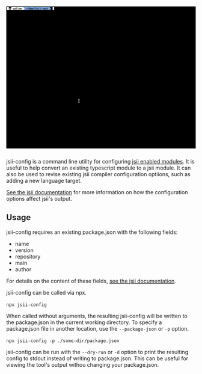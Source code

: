 # ![jsii-config](./demo.gif)

jsii-config is a command line utility for configuring [jsii enabled modules](../../README.md). It is useful to help convert an existing typescript module to a jsii module. It can also be used to revise existing jsii compiler configuration optiions, such as adding a new language target.

[See the jsii documentation](../../docs/configuration.md) for more information on how the configuration options affect jsii's output.

## Usage

jsii-config requires an existing package.json with the following fields:

- name
- version
- repository
- main
- author

For details on the content of these fields, [see the jsii documentation](../../docs/configuration.md#additional-requirements--extensions).

jsii-config can be called via npx.

`npx jsii-config`

When called without arguments, the resulting jsii-config will be written to the package.json in the current working directory. To specify a package.json file in another location, use the `--package-json` or `-p` option.

`npx jsii-config -p ./some-dir/package.json`

jsii-config can be run with the `--dry-run` or `-d` option to print the resulting config to stdout instead of writing to package.json. This can be useful for viewing the tool's output withou changing your package.json.

